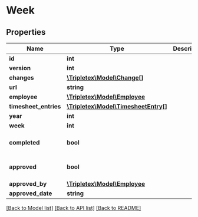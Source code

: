 # Week

## Properties
Name | Type | Description | Notes
------------ | ------------- | ------------- | -------------
**id** | **int** |  | [optional] 
**version** | **int** |  | [optional] 
**changes** | [**\Tripletex\Model\Change[]**](Change.md) |  | [optional] 
**url** | **string** |  | [optional] 
**employee** | [**\Tripletex\Model\Employee**](Employee.md) |  | [optional] 
**timesheet_entries** | [**\Tripletex\Model\TimesheetEntry[]**](TimesheetEntry.md) |  | [optional] 
**year** | **int** |  | [optional] 
**week** | **int** |  | [optional] 
**completed** | **bool** |  | [optional] [default to false]
**approved** | **bool** |  | [optional] [default to false]
**approved_by** | [**\Tripletex\Model\Employee**](Employee.md) |  | [optional] 
**approved_date** | **string** |  | [optional] 

[[Back to Model list]](../README.md#documentation-for-models) [[Back to API list]](../README.md#documentation-for-api-endpoints) [[Back to README]](../README.md)


